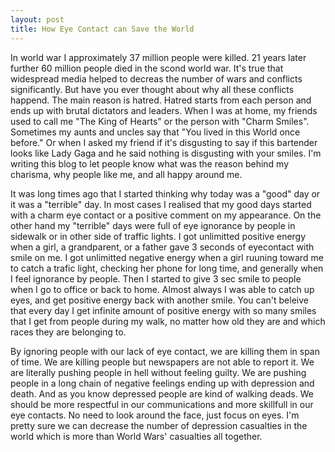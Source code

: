 ```yaml
---
layout: post
title: How Eye Contact can Save the World
---
```


In world war I approximately 37 million people were killed. 21 years later further 60 million people died in the scond world war. 
It's true that widespread media helped to decreas the number of wars and conflicts significantly.
But have you ever thought about why all these conflicts happend. The main reason is hatred. 
Hatred starts from each person and ends up with brutal dictators and leaders. 
When I was at home, my friends used to call me "The King of Hearts" or the person with "Charm Smiles". 
Sometimes my aunts and uncles say that "You lived in this World once before."
Or when I asked my friend if it's disgusting to say if this bartender looks like Lady Gaga and he said nothing is disgusting with your smiles.
I'm writing this blog to let people know what was the reason behind my charisma, why people like me, and all happy around me.

It was long times ago that I started thinking  why today was a "good" day or it was a "terrible" day.
In most cases I realised that my good days started with a charm eye contact or a positive comment on my appearance. 
On the other hand my "terrible" days were full of eye ignorance by people in sidewalk or in other side of traffic lights.
I got unlimitted positive energy when a girl, a grandparent, or a father gave 3 seconds of eyecontact with smile on me. 
I got unlimitted negative energy when a girl ruuning toward me to catch a trafic light, checking her phone for long time, and generally when I feel ignorance by people. 
Then I started to give 3 sec smile to people when I go to office or back to home. Almost always I was able to catch up eyes, and get positive energy back with another smile. 
You can't beleive that every day I get infinite amount of positive energy with so many smiles that I get from people during my walk, no matter how old they are and which races they are belonging to. 

By ignoring people with our lack of eye contact, we are killing them in span of time. We are killing people but newspapers are not able to report it. We are literally pushing people in hell without feeling guilty. 
We are pushing people in a long chain of negative feelings ending up with depression and death. 
And as you know depressed people are kind of walking deads. 
We should be more respectful in our communications and more skillfull in our eye contacts. 
No need to look around the face, just focus on eyes.
I'm pretty sure we can decrease the number of depression casualties in the world which is more than World Wars' casualties all together.

